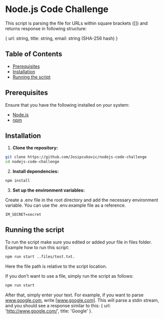 # Node.js Code Challenge

This script is parsing the file for URLs within square brackets ([]) and returns response in following structure:

{
url: string,
title: string,
email: string (SHA-256 hash)
}

## Table of Contents

- [Prerequisites](#prerequisites)
- [Installation](#installation)
- [Running the script](#running-the-script)

## Prerequisites

Ensure that you have the following installed on your system:

- [Node.js](https://nodejs.org/)
- [npm](https://www.npmjs.com/)

## Installation

1. **Clone the repository:**

```bash
git clone https://github.com/Josipcukovic/nodejs-code-challenge
cd nodejs-code-challenge
```

2. **Install dependencies:**

```bash
npm install
```

3. **Set up the environment variables:**

Create a .env file in the root directory and add the necessary environment variable. You can use the .env.example file as a reference.

```
IM_SECRET=secret
```

## Running the script

To run the script make sure you edited or added your file in files folder. Example how to run this script:

```bash
npm run start ..files/test.txt.
```

Here the file path is relative to the script location.

If you don't want to use a file, simply run the script as follows:

```bash
npm run start
```

After that, simply enter your text. For example, if you want to parse www.google.com, write [www.google.com]. This will parse a stdin stream, and you should see a response similar to this: { url: 'http://www.google.com/', title: 'Google' }.
